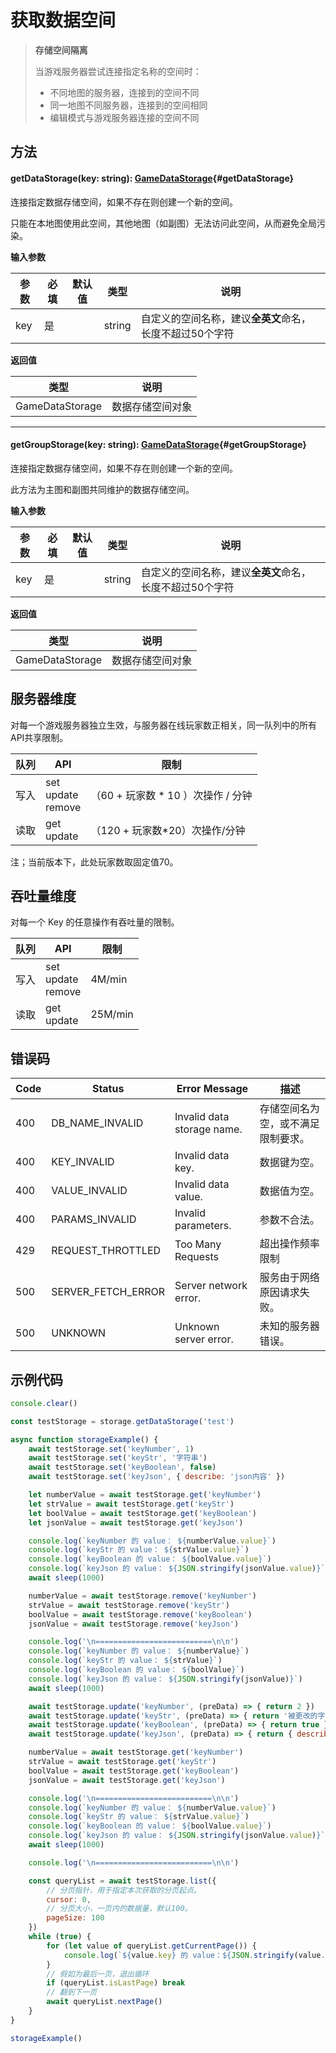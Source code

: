 <script setup>
import '/style.css'
</script>
# 获取数据空间
> **存储空间隔离**
>
> 当游戏服务器尝试连接指定名称的空间时：
> - 不同地图的服务器，连接到的空间不同  
> - 同一地图不同服务器，连接到的空间相同  
> - 编辑模式与游戏服务器连接的空间不同 



## 方法

#### <font id="API" />getDataStorage(<font id="Type">key: string</font>)<font id="Type">: [GameDataStorage](./setSpace)</font>{#getDataStorage}
连接指定数据存储空间，如果不存在则创建一个新的空间。

只能在本地图使用此空间，其他地图（如副图）无法访问此空间，从而避免全局污染。

**输入参数**

| **参数** | **必填** | **默认值** | **类型** | **说明** |
| --- | --- | --- | --- | --- |
| key | 是 | | string | 自定义的空间名称，建议**全英文**命名，长度不超过50个字符 |

**返回值**

| **类型** | **说明** |
| --- | --- |
| GameDataStorage | 数据存储空间对象 |



---


#### <font id="API" />getGroupStorage(<font id="Type">key: string</font>)<font id="Type">: [GameDataStorage](./setSpace)</font>{#getGroupStorage}
连接指定数据存储空间，如果不存在则创建一个新的空间。

此方法为主图和副图共同维护的数据存储空间。

**输入参数**

| **参数** | **必填** | **默认值** | **类型** | **说明** |
| --- | --- | --- | --- | --- |
| key | 是 | | string | 自定义的空间名称，建议**全英文**命名，长度不超过50个字符 |

**返回值**

| **类型** | **说明** |
| --- | --- |
| GameDataStorage | 数据存储空间对象 |




## 服务器维度
对每一个游戏服务器独立生效，与服务器在线玩家数正相关，同一队列中的所有API共享限制。

| 队列 | API | 限制 |
| --- | --- | --- |
| 写入 | set<br/>update<br/>remove | （60 + 玩家数 * 10 ）次操作 / 分钟 |
| 读取 | get<br/>update | （120 + 玩家数*20）次操作/分钟 |


注；当前版本下，此处玩家数取固定值70。



## 吞吐量维度
对每一个 Key 的任意操作有吞吐量的限制。

| 队列 | API | 限制 |
| --- | --- | --- |
| 写入 | set<br/>update<br/>remove | 4M/min |
| 读取 | get<br/>update | 25M/min |


## 错误码
| Code | Status | Error Message | 描述 |
| --- | --- | --- | --- |
| 400 | DB_NAME_INVALID | Invalid data storage name. | 存储空间名为空，或不满足限制要求。 |
| 400 | KEY_INVALID | Invalid data key. | 数据键为空。 |
| 400 | VALUE_INVALID | Invalid data value. | 数据值为空。 |
| 400 | PARAMS_INVALID | Invalid parameters. | 参数不合法。 |
| 429 | REQUEST_THROTTLED | Too Many Requests | 超出操作频率限制 |
| 500 | SERVER_FETCH_ERROR | Server network error. | 服务由于网络原因请求失败。 |
| 500 | UNKNOWN | Unknown server error. | 未知的服务器错误。 |


## 示例代码
```javascript
console.clear()

const testStorage = storage.getDataStorage('test')

async function storageExample() {
    await testStorage.set('keyNumber', 1)
    await testStorage.set('keyStr', '字符串')
    await testStorage.set('keyBoolean', false)
    await testStorage.set('keyJson', { describe: 'json内容' })

    let numberValue = await testStorage.get('keyNumber')
    let strValue = await testStorage.get('keyStr')
    let boolValue = await testStorage.get('keyBoolean')
    let jsonValue = await testStorage.get('keyJson')

    console.log(`keyNumber 的 value： ${numberValue.value}`)
    console.log(`keyStr 的 value： ${strValue.value}`)
    console.log(`keyBoolean 的 value： ${boolValue.value}`)
    console.log(`keyJson 的 value： ${JSON.stringify(jsonValue.value)}`)
    await sleep(1000)

    numberValue = await testStorage.remove('keyNumber')
    strValue = await testStorage.remove('keyStr')
    boolValue = await testStorage.remove('keyBoolean')
    jsonValue = await testStorage.remove('keyJson')

    console.log('\n==========================\n\n')
    console.log(`keyNumber 的 value： ${numberValue}`)
    console.log(`keyStr 的 value： ${strValue}`)
    console.log(`keyBoolean 的 value： ${boolValue}`)
    console.log(`keyJson 的 value： ${JSON.stringify(jsonValue)}`)
    await sleep(1000)

    await testStorage.update('keyNumber', (preData) => { return 2 })
    await testStorage.update('keyStr', (preData) => { return '被更改的字符串' })
    await testStorage.update('keyBoolean', (preData) => { return true })
    await testStorage.update('keyJson', (preData) => { return { describe: 'json内容被更改' } })

    numberValue = await testStorage.get('keyNumber')
    strValue = await testStorage.get('keyStr')
    boolValue = await testStorage.get('keyBoolean')
    jsonValue = await testStorage.get('keyJson')

    console.log('\n==========================\n\n')
    console.log(`keyNumber 的 value： ${numberValue.value}`)
    console.log(`keyStr 的 value： ${strValue.value}`)
    console.log(`keyBoolean 的 value： ${boolValue.value}`)
    console.log(`keyJson 的 value： ${JSON.stringify(jsonValue.value)}`)
    await sleep(1000)

    console.log('\n==========================\n\n')

    const queryList = await testStorage.list({
        // 分页指针，用于指定本次获取的分页起点。
        cursor: 0,
        // 分页大小，一页内的数据量，默认100。
        pageSize: 100
    })
    while (true) {
        for (let value of queryList.getCurrentPage()) {
            console.log(`${value.key} 的 value：${JSON.stringify(value.value)}`)
        }
        // 假如为最后一页，退出循环
        if (queryList.isLastPage) break
        // 翻到下一页
        await queryList.nextPage()
    }
}

storageExample()

```

